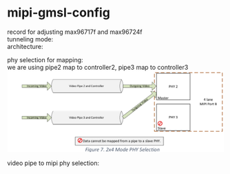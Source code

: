 # mipi-gmsl-config
record for adjusting max96717f and max96724f  
tunneling mode:  
architecture:  

phy selection for mapping:  
we are using pipe2 map to controller2, pipe3 map to controller3  
![alt text](https://github.com/joshuahwfwEE/mipi-gmsl-config/blob/main/4x2_mode_phy_sel.png?raw=true)  

video pipe to mipi phy selection:  

